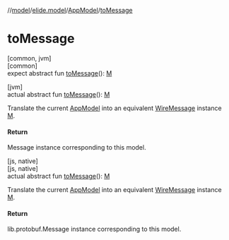 //[model](../../../index.md)/[elide.model](../index.md)/[AppModel](index.md)/[toMessage](to-message.md)

# toMessage

[common, jvm]\
[common]\
expect abstract fun [toMessage](to-message.md)(): [M](index.md)

[jvm]\
actual abstract fun [toMessage](to-message.md)(): [M](index.md)

Translate the current [AppModel](index.md) into an equivalent [WireMessage](../-wire-message/index.md) instance [M](index.md).

#### Return

Message instance corresponding to this model.

[js, native]\
[js, native]\
actual abstract fun [toMessage](to-message.md)(): [M](index.md)

Translate the current [AppModel](index.md) into an equivalent [WireMessage](../-wire-message/index.md) instance [M](index.md).

#### Return

lib.protobuf.Message instance corresponding to this model.
